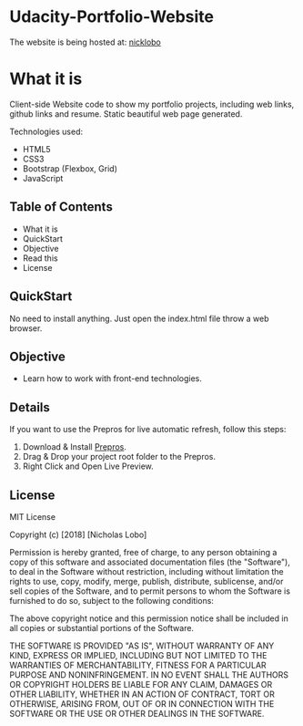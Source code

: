 # Udacity-Portfolio-Website

The website is being hosted at: [nicklobo](http://nicklobo.com.br/)

# What it is
Client-side Website code to show my portfolio projects, 
including web links, github links and resume. Static beautiful web page generated.

Technologies used:
- HTML5 
- CSS3
- Bootstrap (Flexbox, Grid)
- JavaScript

## Table of Contents
- What it is
- QuickStart
- Objective
- Read this
- License

## QuickStart
No need to install anything. Just open the index.html file throw a web browser.

## Objective
- Learn how to work with front-end technologies.

## Details
If you want to use the Prepros for live automatic refresh, follow this steps:
1. Download & Install [Prepros](https://prepros.io/).
2. Drag & Drop your project root folder to the Prepros.
3. Right Click and Open Live Preview.

## License
MIT License

Copyright (c) [2018] [Nicholas Lobo]

Permission is hereby granted, free of charge, to any person obtaining a copy
of this software and associated documentation files (the "Software"), to deal
in the Software without restriction, including without limitation the rights
to use, copy, modify, merge, publish, distribute, sublicense, and/or sell
copies of the Software, and to permit persons to whom the Software is
furnished to do so, subject to the following conditions:

The above copyright notice and this permission notice shall be included in all
copies or substantial portions of the Software.

THE SOFTWARE IS PROVIDED "AS IS", WITHOUT WARRANTY OF ANY KIND, EXPRESS OR
IMPLIED, INCLUDING BUT NOT LIMITED TO THE WARRANTIES OF MERCHANTABILITY,
FITNESS FOR A PARTICULAR PURPOSE AND NONINFRINGEMENT. IN NO EVENT SHALL THE
AUTHORS OR COPYRIGHT HOLDERS BE LIABLE FOR ANY CLAIM, DAMAGES OR OTHER
LIABILITY, WHETHER IN AN ACTION OF CONTRACT, TORT OR OTHERWISE, ARISING FROM,
OUT OF OR IN CONNECTION WITH THE SOFTWARE OR THE USE OR OTHER DEALINGS IN THE
SOFTWARE.
